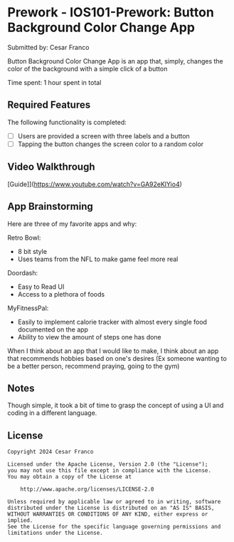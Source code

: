 # Prework - IOS101-Prework: Button Background Color Change App

Submitted by: Cesar Franco

Button Background Color Change App is an app that, simply, changes the color of the background with a simple click of a button

Time spent: 1 hour spent in total

## Required Features

The following functionality is completed:

- [ ] Users are provided a screen with three labels and a button
- [ ] Tapping the button changes the screen color to a random color
 
## Video Walkthrough

[Guide]](https://www.youtube.com/watch?v=GA92eKlYio4) 

## App Brainstorming 

Here are three of my favorite apps and why:

Retro Bowl:

- 8 bit style
- Uses teams from the NFL to make game feel more real

Doordash:

- Easy to Read UI
- Access to a plethora of foods

MyFitnessPal:

- Easily to implement calorie tracker with almost every single food documented on the app
- Ability to view the amount of steps one has done


When I think about an app that I would like to make, I think about an app that recommends hobbies based on one's desires 
(Ex someone wanting to be a better person, recommend praying, going to the gym)

## Notes

Though simple, it took a bit of time to grasp the concept of using a UI and coding in a different language. 

## License

    Copyright 2024 Cesar Franco

    Licensed under the Apache License, Version 2.0 (the "License");
    you may not use this file except in compliance with the License.
    You may obtain a copy of the License at

        http://www.apache.org/licenses/LICENSE-2.0

    Unless required by applicable law or agreed to in writing, software
    distributed under the License is distributed on an "AS IS" BASIS,
    WITHOUT WARRANTIES OR CONDITIONS OF ANY KIND, either express or implied.
    See the License for the specific language governing permissions and
    limitations under the License.
